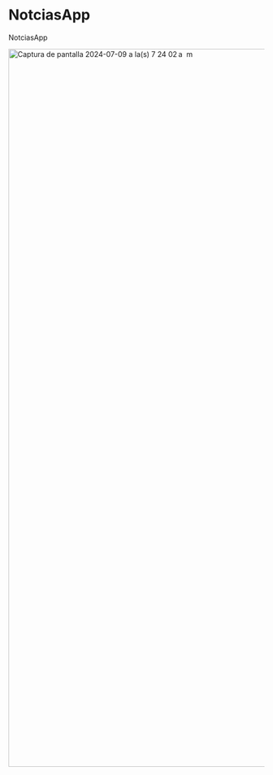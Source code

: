 # NotciasApp
NotciasApp 

<img width="1414" alt="Captura de pantalla 2024-07-09 a la(s) 7 24 02 a  m" src="https://github.com/luchonicolini/NotciasApp/assets/20882895/e1b2e506-d9ae-4991-91e0-4fcc3e52651c">
